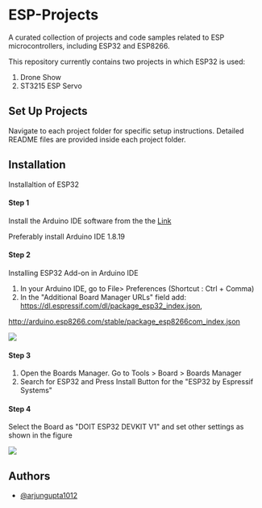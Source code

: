 # ESP-Projects
A curated collection of projects and code samples related to ESP microcontrollers, including ESP32 and ESP8266. 

This repository currently contains two projects in which ESP32 is used:
1. Drone Show
2. ST3215 ESP Servo

## Set Up Projects

Navigate to each project folder for specific setup instructions. Detailed README files are provided inside each project folder.

## Installation

Installaltion of ESP32

#### Step 1 

Install the Arduino IDE software from the the [Link](https://www.arduino.cc/en/software " Link")

Preferably install Arduino IDE 1.8.19

#### Step 2

Installing ESP32 Add-on in Arduino IDE
1. In your Arduino IDE, go to File> Preferences (Shortcut : Ctrl + Comma)
2. In the "Additional Board Manager URLs" field add:
https://dl.espressif.com/dl/package_esp32_index.json,

http://arduino.esp8266.com/stable/package_esp8266com_index.json

![](https://content.instructables.com/FIX/SFST/K7GW8RHZ/FIXSFSTK7GW8RHZ.png?auto=webp&frame=1&fit=bounds&md=e84a3215d122d755a3e95968ecce43a2 )


#### Step 3
1. Open the Boards Manager. Go to Tools > Board > Boards Manager
2. Search for ESP32 and Press Install Button for the "ESP32 by Espressif Systems"

#### Step 4

Select the Board as "DOIT ESP32 DEVKIT V1"
and set other settings as shown in the figure

![](https://content.instructables.com/F9K/Y2LZ/K7GW8RGZ/F9KY2LZK7GW8RGZ.png?auto=webp&frame=1&fit=bounds&md=4b01870a383630096dba64dc7b8eabc1)





## Authors

- [@arjungupta1012](https://www.github.com/arjungupta1012)

